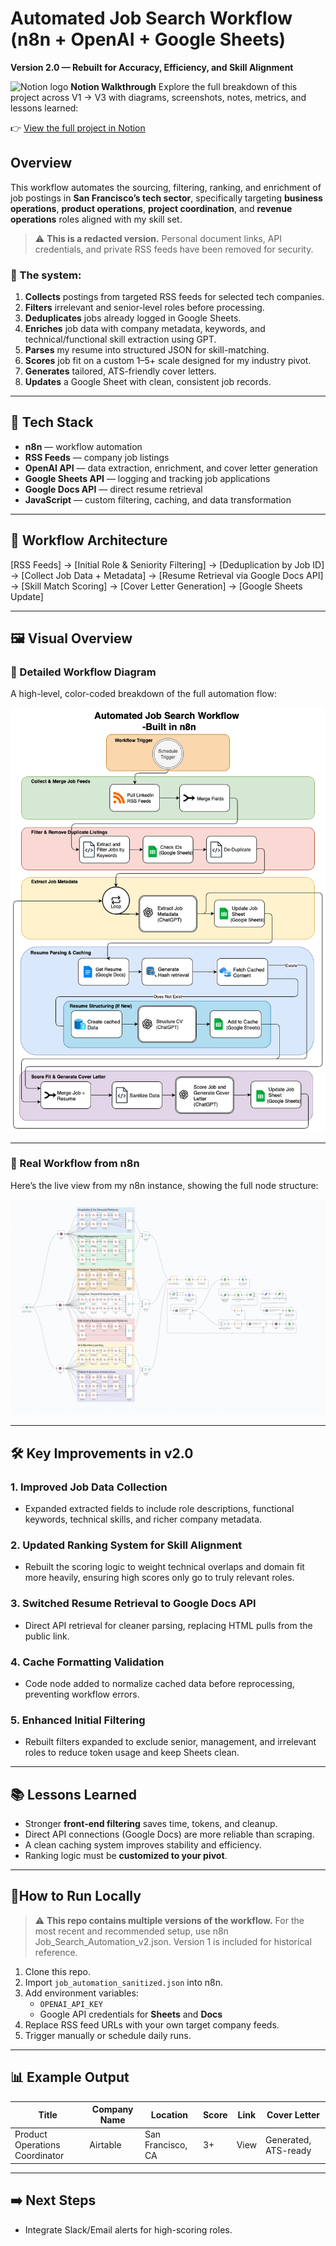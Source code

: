 # Automated Job Search Workflow (n8n + OpenAI + Google Sheets)

**Version 2.0 — Rebuilt for Accuracy, Efficiency, and Skill Alignment**

<picture>
  <img src="https://github.com/user-attachments/assets/61f9663d-570c-4459-b5dd-089c562e148b" width="20" height="20" alt="Notion logo" />
</picture>
<strong>Notion Walkthrough</strong>
Explore the full breakdown of this project across V1 → V3 with diagrams, screenshots, notes, metrics, and lessons learned:

👉 [View the full project in Notion](https://working-knuckle-420.notion.site/n8n-Job-Search-Assistant-248b1441915d8047a5a6d67c81a91ddc)

## Overview
This workflow automates the sourcing, filtering, ranking, and enrichment of job postings in **San Francisco’s tech sector**, specifically targeting **business operations**, **product operations**, **project coordination**, and **revenue operations** roles aligned with my skill set.
> ⚠️ **This is a redacted version.** Personal document links, API credentials, and private RSS feeds have been removed for security.

### 🔧 The system:
1. **Collects** postings from targeted RSS feeds for selected tech companies.  
2. **Filters** irrelevant and senior-level roles before processing.  
3. **Deduplicates** jobs already logged in Google Sheets.  
4. **Enriches** job data with company metadata, keywords, and technical/functional skill extraction using GPT.  
5. **Parses** my resume into structured JSON for skill-matching.  
6. **Scores** job fit on a custom 1–5+ scale designed for my industry pivot.  
7. **Generates** tailored, ATS-friendly cover letters.  
8. **Updates** a Google Sheet with clean, consistent job records.  

---

## 🧰 Tech Stack
- **n8n** — workflow automation  
- **RSS Feeds** — company job listings  
- **OpenAI API** — data extraction, enrichment, and cover letter generation  
- **Google Sheets API** — logging and tracking job applications  
- **Google Docs API** — direct resume retrieval  
- **JavaScript** — custom filtering, caching, and data transformation  

---

## 📐 Workflow Architecture

[RSS Feeds]
→ [Initial Role & Seniority Filtering]
→ [Deduplication by Job ID]
→ [Collect Job Data + Metadata]
→ [Resume Retrieval via Google Docs API]
→ [Skill Match Scoring]
→ [Cover Letter Generation]
→ [Google Sheets Update]

---

## 🖼️ Visual Overview

### 🔹 Detailed Workflow Diagram  
A high-level, color-coded breakdown of the full automation flow:

![Detailed Workflow](Media/diagram-detailed.png)

---

### 🔹 Real Workflow from n8n  
Here’s the live view from my n8n instance, showing the full node structure:

![n8n Screenshot](Media/Workflow-light-v2.png)

---

## 🛠️ Key Improvements in v2.0

### 1. Improved Job Data Collection
- Expanded extracted fields to include role descriptions, functional keywords, technical skills, and richer company metadata.

### 2. Updated Ranking System for Skill Alignment
- Rebuilt the scoring logic to weight technical overlaps and domain fit more heavily, ensuring high scores only go to truly relevant roles.

### 3. Switched Resume Retrieval to Google Docs API
- Direct API retrieval for cleaner parsing, replacing HTML pulls from the public link.

### 4. Cache Formatting Validation
- Code node added to normalize cached data before reprocessing, preventing workflow errors.

### 5. Enhanced Initial Filtering
- Rebuilt filters expanded to exclude senior, management, and irrelevant roles to reduce token usage and keep Sheets clean.

---

## 📚 Lessons Learned
- Stronger **front-end filtering** saves time, tokens, and cleanup.  
- Direct API connections (Google Docs) are more reliable than scraping.  
- A clean caching system improves stability and efficiency.  
- Ranking logic must be **customized to your pivot**.  

---

## 🚀How to Run Locally
> ⚠️ **This repo contains multiple versions of the workflow.** For the most recent and recommended setup, use n8n Job_Search_Automation_v2.json. Version 1 is included for historical reference.
1. Clone this repo.  
2. Import `job_automation_sanitized.json` into n8n.  
3. Add environment variables:  
   - `OPENAI_API_KEY`  
   - Google API credentials for **Sheets** and **Docs**  
4. Replace RSS feed URLs with your own target company feeds.  
5. Trigger manually or schedule daily runs.  

---

## 📊 Example Output

| Title                         | Company Name | Location           | Score | Link | Cover Letter            |
|--------------------------------|--------------|--------------------|-------|------|-------------------------|
| Product Operations Coordinator | Airtable     | San Francisco, CA  | 3+    | View | Generated, ATS-ready    |

---

## ➡️ Next Steps
- Integrate Slack/Email alerts for high-scoring roles.
